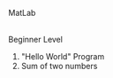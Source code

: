 MatLab <br/>
<br/>

Beginner Level <br/>
1. "Hello World" Program <br/>
2. Sum of two numbers <br/>
